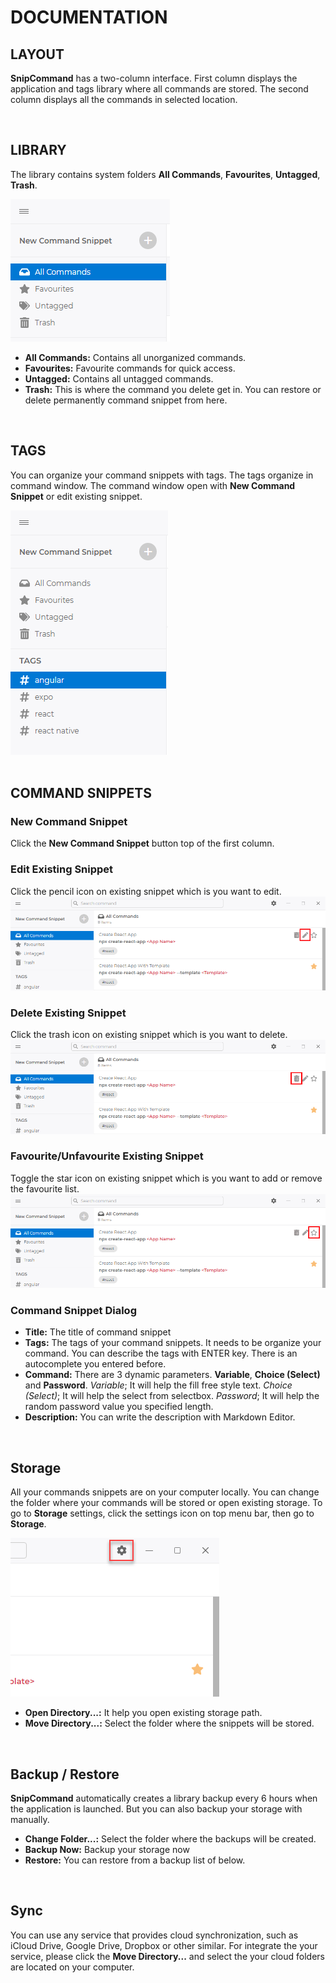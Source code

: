 # DOCUMENTATION

## LAYOUT
**SnipCommand** has a two-column interface. First column displays the application and tags library where all commands are stored. The second column displays all the commands in selected location.

<br>

## LIBRARY
The library contains system folders **All Commands**, **Favourites**, **Untagged**, **Trash**.

<img src="./images/library/library.png"/>

- **All Commands:** Contains all unorganized commands.
- **Favourites:** Favourite commands for quick access.
- **Untagged:** Contains all untagged commands.
- **Trash:** This is where the command you delete get in. You can restore or delete permanently command snippet from here.

<br>

## TAGS
You can organize your command snippets with tags. The tags organize in command window. The command window open with **New Command Snippet** or edit existing snippet.

<img src="./images/tags/tags.png"/>
<br>
<br>

## COMMAND SNIPPETS

### New Command Snippet
Click the **New Command Snippet** button top of the first column.

### Edit Existing Snippet
Click the pencil icon on existing snippet which is you want to edit.
<img src="./images/snippets/edit.png"/>

### Delete Existing Snippet
Click the trash icon on existing snippet which is you want to delete.
<img src="./images/snippets/delete.png"/>

### Favourite/Unfavourite Existing Snippet
Toggle the star icon on existing snippet which is you want to add or remove the favourite list.
<img src="./images/snippets/favourite_unfavourite.png"/>

### Command Snippet Dialog

- **Title:** The title of command snippet
- **Tags:** The tags of your command snippets. It needs to be organize your command. You can describe the tags with ENTER key. There is an autocomplete you entered before.
- **Command:** There are 3 dynamic parameters. **Variable**, **Choice (Select)** and **Password**. *Variable*; It will help the fill free style text. *Choice (Select)*; It will help the select from selectbox. *Password*; It will help the random password value you specified length.
- **Description:** You can write the description with Markdown Editor.

<br>

## Storage
All your commands snippets are on your computer locally. You can change the folder where your commands will be stored or open existing storage. To go to **Storage** settings, click the settings icon on top menu bar, then go to **Storage**.

<img src="./images/settings/storage.png"/>

- **Open Directory...:** It help you open existing storage path.
- **Move Directory...:** Select the folder where the snippets will be stored.
<br>

## Backup / Restore
**SnipCommand** automatically creates a library backup every 6 hours when the application is launched. But you can also backup your storage with manually.

- **Change Folder...:** Select the folder where the backups will be created.
- **Backup Now:** Backup your storage now
- **Restore:** You can restore from a backup list of below.
<br>

## Sync
You can use any service that provides cloud synchronization, such as iCloud Drive, Google Drive, Dropbox or other similar. For integrate the your service, please click the **Move Directory...** and select the your cloud folders are located on your computer.
